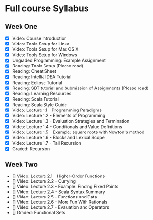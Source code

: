 # Full course Syllabus

## Week One
- [x] Video: Course Introduction
- [x] Video: Tools Setup for Linux
- [x] Video: Tools Setup for Mac OS X
- [x] Video: Tools Setup for Windows
- [x] Ungraded Programming: Example Assignment
- [x] Reading: Tools Setup (Please read)
- [x] Reading: Cheat Sheet
- [x] Reading: IntelliJ IDEA Tutorial
- [x] Reading: Eclipse Tutorial
- [x] Reading: SBT tutorial and Submission of Assignments (Please read)
- [x] Reading: Learning Resources
- [x] Reading: Scala Tutorial
- [x] Reading: Scala Style Guide
- [x] Video: Lecture 1.1 - Programming Paradigms
- [x] Video: Lecture 1.2 - Elements of Programming
- [x] Video: Lecture 1.3 - Evaluation Strategies and Termination
- [x] Video: Lecture 1.4 - Conditionals and Value Definitions
- [x] Video: Lecture 1.5 - Example: square roots with Newton's method
- [x] Video: Lecture 1.6 - Blocks and Lexical Scope
- [x] Video: Lecture 1.7 - Tail Recursion
- [x] Graded: Recursion

## Week Two
- [] Video: Lecture 2.1 - Higher-Order Functions
- [] Video: Lecture 2.2 - Currying
- [] Video: Lecture 2.3 - Example: Finding Fixed Points
- [] Video: Lecture 2.4 - Scala Syntax Summary
- [] Video: Lecture 2.5 - Functions and Data
- [] Video: Lecture 2.6 - More Fun With Rationals
- [] Video: Lecture 2.7 - Evaluation and Operators
- [] Graded: Functional Sets